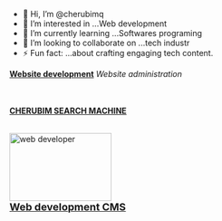 - 👋 Hi, I’m @cherubimq
- 👀 I’m interested in ...Web development 
- 🌱 I’m currently learning ...Softwares programing
- 💞️ I’m looking to collaborate on ...tech industr
- ⚡ Fun fact: ...about crafting engaging tech content.
<!---
cherubimq/cherubimq is a ✨ special ✨ repository because its `README.md` (this file) appears on your GitHub profile.
You can click the Preview link to take a look at your changes.
---><a href="https://cdn2.me-qr.com/html/22756879.html" rel="nofollow" target="_blank"><strong>Website development</strong></a> <em>Website administration</em>
<br><br>
<a href="https://cherubimq.github.io/github.io/mashine.html" rel="nofollow"><strong>CHERUBIM SEARCH MACHINE</strong></a>

<br />
<a href="https://cherubimq.github.io/github.io/creator.html"><img src="https://www.tekshapers.com/uploads/blog_image/15362384091533896513blog-sco2.jpg" alt="web developer " height="120" width="180"><br><font size="4"><b>Web development CMS</b></font></a>
